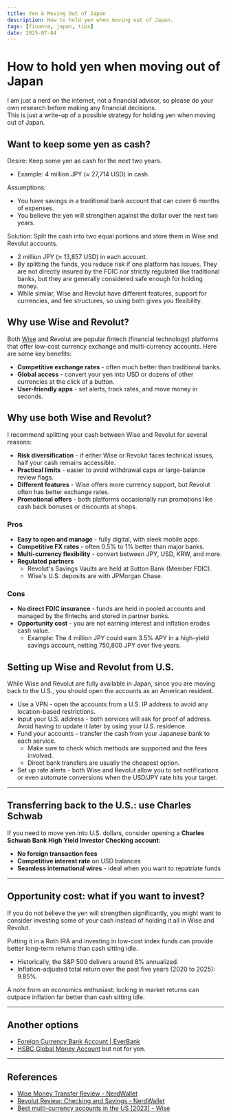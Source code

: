 ```yaml
---
title: Yen & Moving Out of Japan
description: How to hold yen when moving out of Japan.
tags: [finance, japan, tips]
date: 2025-07-04
---
```


# How to hold yen when moving out of Japan

I am just a nerd on the internet, not a financial advisor, so please do your own research before making any financial decisions.  
This is just a write-up of a possible strategy for holding yen when moving out of Japan.


## Want to keep some yen as cash?

Desire: Keep some yen as cash for the next two years.
* Example: 4 million JPY (≈ 27,714 USD) in cash.

Assumptions:
* You have savings in a traditional bank account that can cover 6 months of expenses.
* You believe the yen will strengthen against the dollar over the next two years.

Solution: Split the cash into two equal portions and store them in Wise and Revolut accounts.
* 2 million JPY (≈ 13,857 USD) in each account.
* By splitting the funds, you reduce risk if one platform has issues. They are not directly insured by the FDIC nor strictly regulated like traditional banks, but they are generally considered safe enough for holding money.
* While similar, Wise and Revolut have different features, support for currencies, and fee structures, so using both gives you flexibility.


## Why use Wise and Revolut?

Both [Wise](https://wise.com/invite/ihpc/genjif1) and Revolut are popular fintech (financial technology) platforms that offer low-cost currency exchange and multi-currency accounts. Here are some key benefits:

* **Competitive exchange rates** - often much better than traditional banks.
* **Global access** - convert your yen into USD or dozens of other currencies at the click of a button.
* **User-friendly apps** - set alerts, track rates, and move money in seconds.


## Why use both Wise and Revolut?

I recommend splitting your cash between Wise and Revolut for several reasons:
* **Risk diversification** - if either Wise or Revolut faces technical issues, half your cash remains accessible.
* **Practical limits** - easier to avoid withdrawal caps or large-balance review flags.
* **Different features** - Wise offers more currency support, but Revolut often has better exchange rates.
* **Promotional offers** - both platforms occasionally run promotions like cash back bonuses or discounts at shops.


### Pros

* **Easy to open and manage** - fully digital, with sleek mobile apps.
* **Competitive FX rates** - often 0.5% to 1% better than major banks.
* **Multi-currency flexibility** - convert between JPY, USD, KRW, and more.
* **Regulated partners**
  * Revolut's Savings Vaults are held at Sutton Bank (Member FDIC).
  * Wise's U.S. deposits are with JPMorgan Chase.


### Cons

* **No direct FDIC insurance** - funds are held in pooled accounts and managed by the fintechs and stored in partner banks.
* **Opportunity cost** - you are not earning interest and inflation erodes cash value.
  * Example: The 4 million JPY could earn 3.5% APY in a high-yield savings account, netting 750,800 JPY over five years.


## Setting up Wise and Revolut from U.S.

While Wise and Revolut are fully available in Japan, since you are moving back to the U.S., you should open the accounts as an American resident.
* Use a VPN - open the accounts from a U.S. IP address to avoid any location-based restrictions.
* Input your U.S. address - both services will ask for proof of address. Avoid having to update it later by using your U.S. residence.
* Fund your accounts - transfer the cash from your Japanese bank to each service.
  * Make sure to check which methods are supported and the fees involved.
  * Direct bank transfers are usually the cheapest option.
* Set up rate alerts - both Wise and Revolut allow you to set notifications or even automate conversions when the USD/JPY rate hits your target.

---


## Transferring back to the U.S.: use Charles Schwab

If you need to move yen into U.S. dollars, consider opening a **Charles Schwab Bank High Yield Investor Checking account**:

* **No foreign transaction fees**
* **Competitive interest rate** on USD balances
* **Seamless international wires** - ideal when you want to repatriate funds

---


## Opportunity cost: what if you want to invest?

If you do not believe the yen will strengthen significantly, you might want to consider investing some of your cash instead of holding it all in Wise and Revolut.

Putting it in a Roth IRA and investing in low-cost index funds can provide better long-term returns than cash sitting idle.
* Historically, the S\&P 500 delivers around 8% annualized.
* Inflation-adjusted total return over the past five years (2020 to 2025): 9.85%.

A note from an economics enthusiast: locking in market returns can outpace inflation far better than cash sitting idle.

---


## Another options

* [Foreign Currency Bank Account | EverBank](https://www.everbank.com/diversified-investing/foreign-currencies/currency-access-account)
* [HSBC Global Money Account](https://www.us.hsbc.com/checking-accounts/products/global-money/) but not for yen.

---


## References

* [Wise Money Transfer Review - NerdWallet](https://www.nerdwallet.com/article/banking/transferwise-review)
* [Revolut Review: Checking and Savings - NerdWallet](https://www.nerdwallet.com/reviews/banking/revolut)
* [Best multi-currency accounts in the US [2023] - Wise](https://wise.com/us/blog/us-foreign-currency-account)

